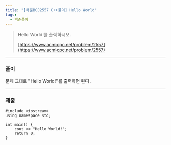 ```yaml
---
title: "[백준BOJ2557 C++풀이] Hello World"
tags:
  - 백준풀이
---
```


> Hello World!를 출력하시오.
> 
> [https://www.acmicpc.net/problem/2557](https://www.acmicpc.net/problem/2557)<br>

***

### 풀이
문제 그대로 "Hello World!"를 출력하면 된다.

***
### 제출

```
#include <iostream>
using namespace std;

int main() {
	cout << "Hello World!";
	return 0;
}
```
